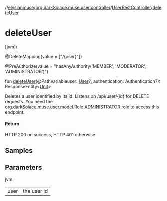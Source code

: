 //[elysianmuse](../../../index.md)/[org.darkSolace.muse.user.controller](../index.md)/[UserRestController](index.md)/[deleteUser](delete-user.md)

# deleteUser

[jvm]\

@DeleteMapping(value = ["/{user}"])

@PreAuthorize(value = "hasAnyAuthority('MEMBER', 'MODERATOR', 'ADMINISTRATOR')")

fun [deleteUser](delete-user.md)(@PathVariableuser: [User](../../org.darkSolace.muse.user.model/-user/index.md)?, authentication: Authentication?): ResponseEntity&lt;[Unit](https://kotlinlang.org/api/latest/jvm/stdlib/kotlin/-unit/index.html)&gt;

Deletes a user identified by its id. Listens on /api/user/{id} for DELETE requests. You need the [org.darkSolace.muse.user.model.Role.ADMINISTRATOR](../../org.darkSolace.muse.user.model/-role/-a-d-m-i-n-i-s-t-r-a-t-o-r/index.md) role to access this endpoint.

#### Return

HTTP 200 on success, HTTP 401 otherwise

## Samples

## Parameters

jvm

| | |
|---|---|
| user | the user id |
